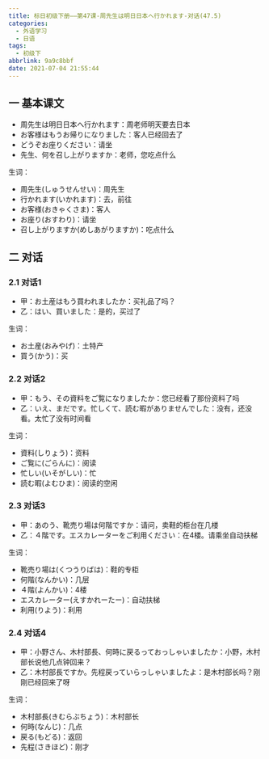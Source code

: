 ```yaml
---
title: 标日初级下册——第47课-周先生は明日日本へ行かれます-对话(47.5)
categories:
  - 外语学习
  - 日语
tags:
  - 初级下
abbrlink: 9a9c8bbf
date: 2021-07-04 21:55:44
---
```

## 一 基本课文

* 周先生は明日日本へ行かれます：周老师明天要去日本
* お客様はもうお帰りになりました：客人已经回去了
* どうぞお座りください：请坐
* 先生、何を召し上がりますか：老师，您吃点什么

<!--more-->

生词：

* 周先生(しゅうせんせい)：周先生
* 行かれます(いかれます)：去，前往
* お客様(おきゃくさま)：客人
* お座り(おすわり)：请坐
* 召し上がりますか(めしあがりますか)：吃点什么

## 二 对话

### 2.1 对话1

* 甲：お土産はもう買われましたか：买礼品了吗？
* 乙：はい、買いました：是的，买过了

生词：

* お土産(おみやげ)：土特产
* 買う(かう)：买

### 2.2  对话2

* 甲：もう、その資料をご覧になりましたか：您已经看了那份资料了吗
* 乙：いえ、まだです。忙しくて、読む暇がありませんでした：没有，还没看。太忙了没有时间看

生词：

* 資料(しりょう)：资料
* ご覧に(ごらんに)：阅读
* 忙しい(いそがしい)：忙
* 読む暇(よむひま)：阅读的空闲

### 2.3 对话3

* 甲：あのう、靴売り場は何階ですか：请问，卖鞋的柜台在几楼
* 乙：４階です。エスカレーターをご利用ください：在4楼。请乘坐自动扶梯

生词：

* 靴売り場は(くつうりばは)：鞋的专柜
* 何階(なんかい)：几层
* ４階(よんかい)：4楼
* エスカレーター(えすかれーたー)：自动扶梯
* 利用(りよう)：利用

### 2.4 对话4

* 甲：小野さん、木村部長、何時に戻るっておっしゃいましたか：小野，木村部长说他几点钟回来？
* 乙：木村部長ですか。先程戻っていらっしゃいましたよ：是木村部长吗？刚刚已经回来了呀

生词：

* 木村部長(きむらぶちょう)：木村部长
* 何時(なんじ)：几点
* 戻る(もどる)：返回
* 先程(さきほど)：刚才
